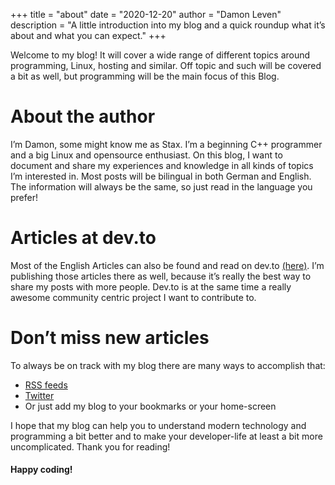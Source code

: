 +++
title = "about"
date = "2020-12-20"
author = "Damon Leven"
description = "A little introduction into my blog and a quick roundup what it’s about and what you can expect."
+++

Welcome to my blog! It will cover a wide range of different topics around programming, Linux, hosting and similar. Off topic and such will be covered a bit as well, but programming will be the main focus of this Blog. 

# About the author
I’m Damon, some might know me as Stax. I’m a beginning C++ programmer and a big Linux and opensource enthusiast. On this blog, I want to document and share my experiences and knowledge in all kinds of topics I’m interested in. Most posts will be bilingual in both German and English. The information will always be the same, so just read in the language you prefer! 

# Articles at dev.to
Most of the English Articles can also be found and read on dev.to [(here)](https://coming.soon). I’m publishing those articles there as well, because it’s really the best way to share my posts with more people. Dev.to is at the same time a really awesome community centric project I want to contribute to.  

# Don’t miss new articles
To always be on track with my blog there are many ways to accomplish that: 
- [RSS feeds](/contact/#rss-feeds)
- [Twitter](https://twitter.com/staxthefox)
- Or just add my blog to your bookmarks or your home-screen

I hope that my blog can help you to understand modern technology and programming a bit better and to make your developer-life at least a bit more uncomplicated. Thank you for reading!

#### Happy coding!
